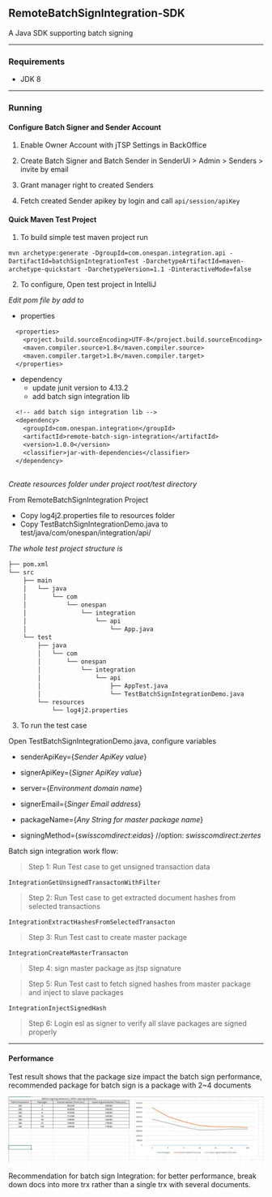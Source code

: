 ## RemoteBatchSignIntegration-SDK
A Java SDK supporting batch signing

---

### Requirements
* JDK 8
---
### Running

#### Configure Batch Signer and Sender Account
1. Enable Owner Account with jTSP Settings in BackOffice

2. Create Batch Signer and Batch Sender in SenderUI > Admin > Senders > invite by email

3. Grant manager right to created Senders

4. Fetch created Sender apikey by login and call ```api/session/apiKey```


#### Quick Maven Test Project
1. To build simple test maven project run

``` 
mvn archetype:generate -DgroupId=com.onespan.integration.api -DartifactId=batchSignIntegrationTest -DarchetypeArtifactId=maven-archetype-quickstart -DarchetypeVersion=1.1 -DinteractiveMode=false 
```

2. To configure, Open test project in IntelliJ

_Edit pom file by add to_

* properties
``` 
  <properties>
    <project.build.sourceEncoding>UTF-8</project.build.sourceEncoding>
    <maven.compiler.source>1.8</maven.compiler.source>
    <maven.compiler.target>1.8</maven.compiler.target>
  </properties>
```

* dependency
    * update junit version to 4.13.2
    * add batch sign integration lib
```
  <!-- add batch sign integration lib -->
  <dependency>
    <groupId>com.onespan.integration</groupId>
    <artifactId>remote-batch-sign-integration</artifactId>
    <version>1.0.0</version>
    <classifier>jar-with-dependencies</classifier>
  </dependency>
  
```

_Create resources folder under project root/test directory_

From RemoteBatchSignIntegration Project
* Copy log4j2.properties file to resources folder
* Copy TestBatchSignIntegrationDemo.java to test/java/com/onespan/integration/api/

_The whole test project structure is_
```
├── pom.xml
└── src
    ├── main
    │   └── java
    │       └── com
    │           └── onespan
    │               └── integration
    │                   └── api
    │                       └── App.java
    └── test
        ├── java
        │   └── com
        │       └── onespan
        │           └── integration
        │               └── api
        │                   ├── AppTest.java
        │                   └── TestBatchSignIntegrationDemo.java
        └── resources
            └── log4j2.properties
```

3. To run the test case

Open TestBatchSignIntegrationDemo.java, configure variables

* senderApiKey={_Sender ApiKey value_}
* signerApiKey={_Signer ApiKey value_}
* server={_Environment domain name_}

* signerEmail={_Singer Email address_}
* packageName={_Any String for master package name_}
* signingMethod={_swisscomdirect:eidas_} //option: _swisscomdirect:zertes_

Batch sign integration work flow:
> Step 1: Run Test case to get unsigned transaction data

    IntegrationGetUnsignedTransactonWithFilter

> Step 2: Run Test case to get extracted document hashes from selected transactions

    IntegrationExtractHashesFromSelectedTransacton

> Step 3: Run Test cast to create master package

    IntegrationCreateMasterTransacton

> Step 4: sign master package as jtsp signature

> Step 5: Run Test cast to fetch signed hashes from master package and inject to slave packages

    IntegrationInjectSignedHash

> Step 6: Login esl as signer to verify all slave packages are signed properly

---

#### Performance

Test result shows that the package size impact the batch sign performance, recommended package for batch sign is a package with 2~4 documents

![BatchSignIntegrationPerformance](src/main/resources/asserts/images/jTSP%20Performance%20benchmarking%20to%20assess%20batch%20signing.png)

Recommendation for batch sign Integration: for better performance, break down docs into more trx rather than a single trx with several documents.


